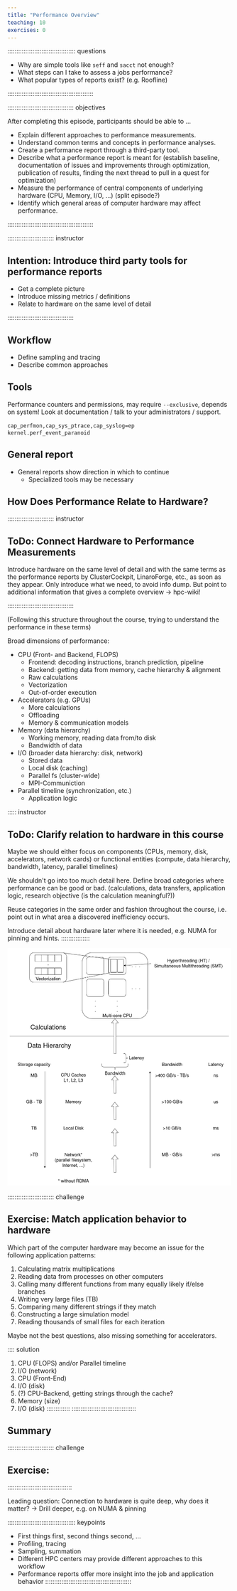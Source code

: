 ```yaml
---
title: "Performance Overview"
teaching: 10
exercises: 0
---
```


:::::::::::::::::::::::::::::::::::::: questions 

- Why are simple tools like `seff` and `sacct` not enough?
- What steps can I take to assess a jobs performance?
- What popular types of reports exist? (e.g. Roofline)

::::::::::::::::::::::::::::::::::::::::::::::::

::::::::::::::::::::::::::::::::::::: objectives

After completing this episode, participants should be able to …

- Explain different approaches to performance measurements.
- Understand common terms and concepts in performance analyses.
- Create a performance report through a third-party tool.
- Describe what a performance report is meant for (establish baseline, documentation of issues and improvements through optimization, publication of results, finding the next thread to pull in a quest for optimization)
- Measure the performance of central components of underlying hardware (CPU, Memory, I/O, ...) (split episode?)
- Identify which general areas of computer hardware may affect performance.

::::::::::::::::::::::::::::::::::::::::::::::::


:::::::::::::::::::::::::: instructor
## Intention: Introduce third party tools for performance reports

- Get a complete picture
- Introduce missing metrics / definitions
- Relate to hardware on the same level of detail

:::::::::::::::::::::::::::::::::::::


## Workflow
- Define sampling and tracing
- Describe common approaches

## Tools
Performance counters and permissions, may require `--exclusive`, depends on system! Look at documentation / talk to your administrators / support.
```
cap_perfmon,cap_sys_ptrace,cap_syslog=ep
kernel.perf_event_paranoid
```

## General report
- General reports show direction in which to continue
   - Specialized tools may be necessary


## How Does Performance Relate to Hardware?
:::::::::::::::::::::::::: instructor
## ToDo: Connect Hardware to Performance Measurements

Introduce hardware on the same level of detail and with the same terms as the performance reports by ClusterCockpit, LinaroForge, etc., as soon as they appear.
Only introduce what we need, to avoid info dump.
But point to additional information that gives a complete overview -> hpc-wiki!

:::::::::::::::::::::::::::::::::::::

(Following this structure throughout the course, trying to understand the performance in these terms)

Broad dimensions of performance:

- CPU (Front- and Backend, FLOPS)
   - Frontend: decoding instructions, branch prediction, pipeline
   - Backend: getting data from memory, cache hierarchy & alignment
   - Raw calculations
   - Vectorization
   - Out-of-order execution
- Accelerators (e.g. GPUs)
   - More calculations
   - Offloading
   - Memory & communication models
- Memory (data hierarchy)
   - Working memory, reading data from/to disk
   - Bandwidth of data
- I/O (broader data hierarchy: disk, network)
   - Stored data
   - Local disk (caching)
   - Parallel fs (cluster-wide)
   - MPI-Communiction
- Parallel timeline (synchronization, etc.)
   - Application logic


::::: instructor
## ToDo: Clarify relation to hardware in this course
Maybe we should either focus on components (CPUs, memory, disk, accelerators, network cards) or functional entities (compute, data hierarchy, bandwidth, latency, parallel timelines)

We shouldn't go into too much detail here.
Define broad categories where performance can be good or bad. (calculations, data transfers, application logic, research objective (is the calculation meaningful?))

Reuse categories in the same order and fashion throughout the course, i.e. point out in what area a discovered inefficiency occurs.

Introduce detail about hardware later where it is needed, e.g. NUMA for pinning and hints.
::::::::::::::::

![Hardware](fig/JobEfficiency.drawio.png)

:::::::::::::::::::::::::: challenge
## Exercise: Match application behavior to hardware

Which part of the computer hardware may become an issue for the following application patterns:

1. Calculating matrix multiplications
2. Reading data from processes on other computers
3. Calling many different functions from many equally likely if/else branches
4. Writing very large files (TB)
5. Comparing many different strings if they match
6. Constructing a large simulation model
7. Reading thousands of small files for each iteration

Maybe not the best questions, also missing something for accelerators.

:::: solution
1. CPU (FLOPS) and/or Parallel timeline
2. I/O (network)
3. CPU (Front-End)
4. I/O (disk)
5. (?) CPU-Backend, getting strings through the cache?
6. Memory (size)
7. I/O (disk)
:::::::::::::
::::::::::::::::::::::::::::::::::::




## Summary

:::::::::::::::::::::::::: challenge
## Exercise:
::::::::::::::::::::::::::::::::::::

Leading question: Connection to hardware is quite deep, why does it matter? -> Drill deeper, e.g. on NUMA & pinning

:::::::::::::::::::::::::::::::::::::: keypoints
- First things first, second things second, ...
- Profiling, tracing
- Sampling, summation
- Different HPC centers may provide different approaches to this workflow
- Performance reports offer more insight into the job and application behavior
::::::::::::::::::::::::::::::::::::::::::::::::
